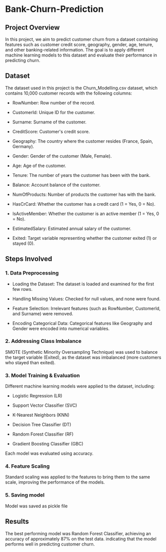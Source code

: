 # Bank-Churn-Prediction
## Project Overview
In this project, we aim to predict customer churn from a dataset containing features such as customer credit score, geography, gender, age, tenure, and other banking-related information. The goal is to apply different machine learning models to this dataset and evaluate their performance in predicting churn.

## Dataset
The dataset used in this project is the Churn_Modelling.csv dataset, which contains 10,000 customer records with the following columns:

- RowNumber: Row number of the record.

- CustomerId: Unique ID for the customer.

- Surname: Surname of the customer.

- CreditScore: Customer's credit score.

- Geography: The country where the customer resides (France, Spain, Germany).

- Gender: Gender of the customer (Male, Female).

- Age: Age of the customer.

- Tenure: The number of years the customer has been with the bank.

- Balance: Account balance of the customer.

- NumOfProducts: Number of products the customer has with the bank.

- HasCrCard: Whether the customer has a credit card (1 = Yes, 0 = No).

- IsActiveMember: Whether the customer is an active member (1 = Yes, 0 = No).

- EstimatedSalary: Estimated annual salary of the customer.

- Exited: Target variable representing whether the customer exited (1) or stayed (0).

## Steps Involved
### 1. Data Preprocessing
- Loading the Dataset: The dataset is loaded and examined for the first few rows.

- Handling Missing Values: Checked for null values, and none were found.

- Feature Selection: Irrelevant features (such as RowNumber, CustomerId, and Surname) were removed.

- Encoding Categorical Data: Categorical features like Geography and Gender were encoded into numerical variables.

### 2. Addressing Class Imbalance
SMOTE (Synthetic Minority Oversampling Technique) was used to balance the target variable (Exited), as the dataset was imbalanced (more customers who stayed than exited).

### 3. Model Training & Evaluation
Different machine learning models were applied to the dataset, including:

- Logistic Regression (LR)

- Support Vector Classifier (SVC)

- K-Nearest Neighbors (KNN)

- Decision Tree Classifier (DT)

- Random Forest Classifier (RF)

- Gradient Boosting Classifier (GBC)

Each model was evaluated using accuracy.
### 4. Feature Scaling
Standard scaling was applied to the features to bring them to the same scale, improving the performance of the models.

### 5. Saving model
Model was saved as pickle file
## Results
The best performing model was Random Forest Classifier, achieving an accuracy of approximately 87% on the test data. indicating that the model performs well in predicting customer churn.
